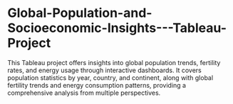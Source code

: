 # Global-Population-and-Socioeconomic-Insights---Tableau-Project
This Tableau project offers insights into global population trends, fertility rates, and energy usage through interactive dashboards. It covers population statistics by year, country, and continent, along with global fertility trends and energy consumption patterns, providing a comprehensive analysis from multiple perspectives.
